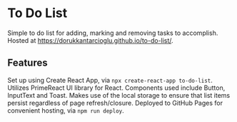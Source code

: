 # To Do List

Simple to do list for adding, marking and removing tasks to accomplish. Hosted at https://dorukkantarcioglu.github.io/to-do-list/.

## Features

Set up using Create React App, via `npx create-react-app to-do-list`. 
Utilizes PrimeReact UI library for React. Components used include Button, InputText and Toast. 
Makes use of the local storage to ensure that list items persist regardless of page refresh/closure. 
Deployed to GitHub Pages for convenient hosting, via `npm run deploy`.

